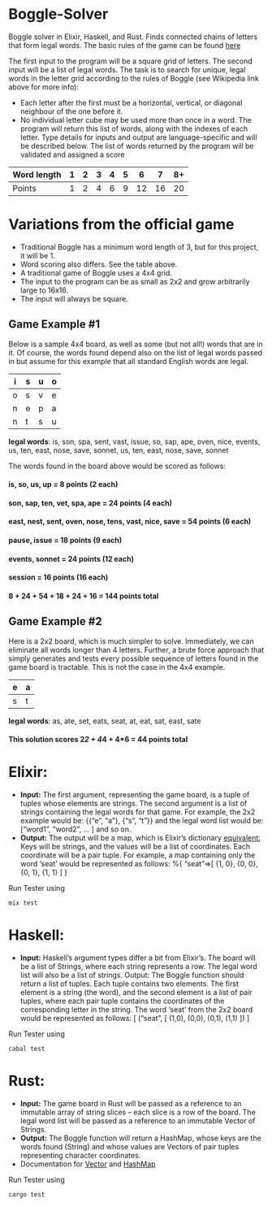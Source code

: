 # Boggle-Solver
Boggle solver in Elixir, Haskell, and Rust. 
Finds connected chains of letters that form legal words. The basic rules of the game can be found [here](https://en.wikipedia.org/wiki/Boggle)

The first input to the program will be a square grid of letters. The second input will be a list
of legal words. The task is to search for unique, legal words in the letter grid according to
the rules of Boggle (see Wikipedia link above for more info):
- Each letter after the first must be a horizontal, vertical, or diagonal neighbour of the one
before it.
- No individual letter cube may be used more than once in a word.
The program will return this list of words, along with the indexes of each letter. Type
details for inputs and output are language-specific and will be described below. The list of
words returned by the program will be validated and assigned a score

| Word length | 1| 2 | 3 | 4| 5 | 6| 7 | 8+ |
|----------|----------|----------|----------|----------|----------|----------|----------|----------|
| Points | 1 | 2 | 4 | 6 | 9 | 12 | 16 | 20 |


# Variations from the official game
- Traditional Boggle has a minimum word length of 3, but for this project, it will be 1.
- Word scoring also differs. See the table above.
- A traditional game of Boggle uses a 4x4 grid.
- The input to the program can be as small as 2x2 and grow arbitrarily large to 16x16.
- The input will always be square.

## Game Example #1
Below is a sample 4x4 board, as well as some (but not all!) words that are in it. Of course,
the words found depend also on the list of legal words passed in but assume for this
example that all standard English words are legal.

| i | s| u | o |
|----------|----------|----------|----------|
|o	|s|	v|	e|
|n|	e	|p|	a|
|n|	t	|s|	u|

**legal words**: is, son, spa, sent, vast, issue, so, sap, ape, oven, nice, events, us, ten, east, nose, save, sonnet, us, ten, east, nose, save, sonnet

The words found in the board above would be scored as follows:
#### is, so, us, up = 8 points (2 each)
#### son, sap, ten, vet, spa, ape = 24 points (4 each)
#### east, nest, sent, oven, nose, tens, vast, nice, save = 54 points (6 each)
#### pause, issue = 18 points (9 each)
#### events, sonnet = 24 points (12 each)
#### session = 16 points (16 each)
#### 8 + 24 + 54 + 18 + 24 + 16 = 144 points total


## Game Example #2
Here is a 2x2 board, which is much simpler to solve. Immediately, we can eliminate all
words longer than 4 letters. Further, a brute force approach that simply generates and tests
every possible sequence of letters found in the game board is tractable. This is not the case
in the 4x4 example.

| e | a|
|----------|----------|
|s	|t|

**legal words**: as, ate, set, eats, seat, at, eat, sat, east, sate
#### This solution scores 2*2 + 4*4 + 4*6 = 44 points total

# Elixir:
- **Input:** The first argument, representing the game board, is a tuple of tuples whose elements
are strings. The second argument is a list of strings containing the legal words for that game.
For example, the 2x2 example would be: {{“e”, “a”}, {“s”, “t”}} and the legal
word list would be: [“word1”, “word2”, ... ] and so on.
- **Output:** The output will be a map, which is Elixir’s dictionary [equivalent:](https://hexdocs.pm/elixir/1.12/Map.html)
Keys will be strings, and the values will be a list of coordinates. Each coordinate will be a
pair tuple. For example, a map containing only the word ‘seat’ would be represented as
follows: %{ “seat”=>[ {1, 0}, {0, 0}, {0, 1}, {1, 1} ] }

Run Tester using 
```
mix test
```
# Haskell:
- **Input:** Haskell’s argument types differ a bit from Elixir’s. The board will be a list of Strings,
where each string represents a row. The legal word list will also be a list of strings.
Output: The Boggle function should return a list of tuples. Each tuple contains two
elements. The first element is a string (the word), and the second element is a list of pair
tuples, where each pair tuple contains the coordinates of the corresponding letter in the
string. The word ‘seat’ from the 2x2 board would be represented as follows:
[ (“seat”, [ (1,0), (0,0), (0,1), (1,1) ]) ]

Run Tester using 
```
cabal test
```

# Rust:
- **Input:** The game board in Rust will be passed as a reference to an immutable array of string
slices – each slice is a row of the board. The legal word list will be passed as a reference to
an immutable Vector of Strings.
- **Output:** The Boggle function will return a HashMap, whose keys are the words 
found (String) and whose values are Vectors of pair tuples representing character
coordinates.
- Documentation for [Vector](https://doc.rust-lang.org/std/vec/struct.Vec.html) and [HashMap](https://doc.rust-lang.org/std/collections/struct.HashMap.html)


Run Tester using 
```
cargo test
```







